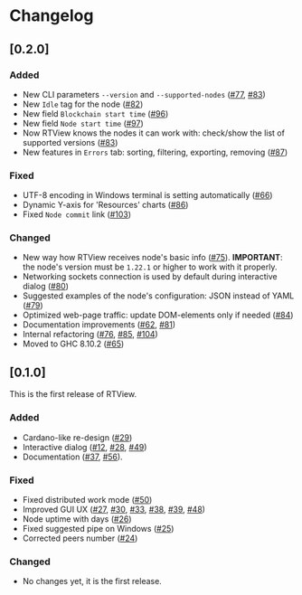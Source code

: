 Changelog
=========

## [0.2.0]

### Added

- New CLI parameters `--version` and `--supported-nodes` ([#77](https://github.com/input-output-hk/cardano-rt-view/pull/77), [#83](https://github.com/input-output-hk/cardano-rt-view/pull/83))
- New `Idle` tag for the node ([#82](https://github.com/input-output-hk/cardano-rt-view/pull/82))
- New field `Blockchain start time` ([#96](https://github.com/input-output-hk/cardano-rt-view/pull/96))
- New field `Node start time` ([#97](https://github.com/input-output-hk/cardano-rt-view/pull/97))
- Now RTView knows the nodes it can work with: check/show the list of supported versions ([#83](https://github.com/input-output-hk/cardano-rt-view/pull/83))
- New features in `Errors` tab: sorting, filtering, exporting, removing ([#87](https://github.com/input-output-hk/cardano-rt-view/pull/87))

### Fixed

- UTF-8 encoding in Windows terminal is setting automatically ([#66](https://github.com/input-output-hk/cardano-rt-view/pull/66))
- Dynamic Y-axis for 'Resources' charts ([#86](https://github.com/input-output-hk/cardano-rt-view/pull/86))
- Fixed `Node commit` link ([#103](https://github.com/input-output-hk/cardano-rt-view/pull/103))

### Changed

- New way how RTView receives node's basic info ([#75](https://github.com/input-output-hk/cardano-rt-view/pull/75)). **IMPORTANT**: the node's version must be `1.22.1` or higher to work with it properly.
- Networking sockets connection is used by default during interactive dialog ([#80](https://github.com/input-output-hk/cardano-rt-view/pull/80))
- Suggested examples of the node's configuration: JSON instead of YAML ([#79](https://github.com/input-output-hk/cardano-rt-view/pull/79))
- Optimized web-page traffic: update DOM-elements only if needed ([#84](https://github.com/input-output-hk/cardano-rt-view/pull/84))
- Documentation improvements ([#62](https://github.com/input-output-hk/cardano-rt-view/pull/62), [#81](https://github.com/input-output-hk/cardano-rt-view/pull/81))
- Internal refactoring ([#76](https://github.com/input-output-hk/cardano-rt-view/pull/76), [#85](https://github.com/input-output-hk/cardano-rt-view/pull/85), [#104](https://github.com/input-output-hk/cardano-rt-view/pull/104))
- Moved to GHC 8.10.2 ([#65](https://github.com/input-output-hk/cardano-rt-view/pull/65))

## [0.1.0]

This is the first release of RTView.

### Added

- Cardano-like re-design ([#29](https://github.com/input-output-hk/cardano-rt-view/pull/29))
- Interactive dialog ([#12](https://github.com/input-output-hk/cardano-rt-view/pull/12), [#28](https://github.com/input-output-hk/cardano-rt-view/pull/28), [#49](https://github.com/input-output-hk/cardano-rt-view/pull/49))
- Documentation ([#37](https://github.com/input-output-hk/cardano-rt-view/pull/37), [#56](https://github.com/input-output-hk/cardano-rt-view/pull/56)).

### Fixed

- Fixed distributed work mode ([#50](https://github.com/input-output-hk/cardano-rt-view/pull/50))
- Improved GUI UX ([#27](https://github.com/input-output-hk/cardano-rt-view/pull/27), [#30](https://github.com/input-output-hk/cardano-rt-view/pull/30), [#33](https://github.com/input-output-hk/cardano-rt-view/pull/33), [#38](https://github.com/input-output-hk/cardano-rt-view/pull/38), [#39](https://github.com/input-output-hk/cardano-rt-view/pull/39), [#48](https://github.com/input-output-hk/cardano-rt-view/pull/48))
- Node uptime with days ([#26](https://github.com/input-output-hk/cardano-rt-view/pull/26))
- Fixed suggested pipe on Windows ([#25](https://github.com/input-output-hk/cardano-rt-view/pull/25))
- Corrected peers number ([#24](https://github.com/input-output-hk/cardano-rt-view/pull/24))

### Changed

- No changes yet, it is the first release.
